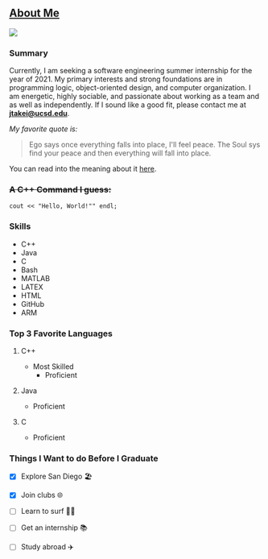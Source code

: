 ## [About Me](README.md)
![](/Users/jasminetakei/Downloads/Headshot.JPG)
### Summary
Currently, I am seeking a software engineering summer internship for the year of 2021. My primary interests and strong foundations are in programming logic, object-oriented design, and computer organization. I am energetic, highly sociable, and passionate about working as a team and as well as independently. If I sound like a good fit, please contact me at **jtakei@ucsd.edu**.  
  
*My favorite quote is:*
> Ego says once everything falls into place, I'll feel peace. The Soul sys find your peace and then everything will fall into place.

You can read into the meaning about it [here](https://www.huffpost.com/entry/why-finding-peace-first-a_b_8761164).
### ~~A C++ Command I guess:~~
```
cout << "Hello, World!"" endl;
```
### Skills  
-	C++
-	Java
-	C
-	Bash
-	MATLAB
-	LATEX
-	HTML
- GitHub
- ARM
### Top 3 Favorite Languages   

1. C++
   - Most Skilled
     - Proficient  

2. Java
   - Proficient   

3. C
   - Proficient  
  
### Things I Want to do Before I Graduate
- [x]  Explore San Diego :beach_umbrella:
- [x]  Join clubs :globe_with_meridians:
- [ ]  Learn to surf :surfing_woman:
- [ ]  Get an internship :books:
- [ ]  Study abroad :airplane:


